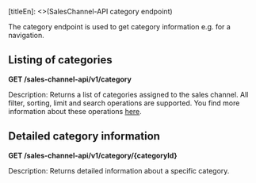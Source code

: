 [titleEn]: <>(SalesChannel-API category endpoint)

The category endpoint is used to get category information e.g. for a navigation.

## Listing of categories

**GET /sales-channel-api/v1/category**

Description: Returns a list of categories assigned to the sales channel.
All filter, sorting, limit and search operations are supported.
You find more information about these operations [here](./../3-api/050-filter-search-limit.md).

## Detailed category information

**GET /sales-channel-api/v1/category/{categoryId}**

Description: Returns detailed information about a specific category.
